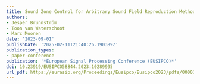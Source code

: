 ```yaml
---
title: Sound Zone Control for Arbitrary Sound Field Reproduction Methods
authors:
- Jesper Brunnström
- Toon van Waterschoot
- Marc Moonen
date: '2023-09-01'
publishDate: '2025-02-11T21:40:26.190389Z'
publication_types:
- paper-conference
publication: '*European Signal Processing Conference (EUSIPCO)*'
doi: 10.23919/EUSIPCO58844.2023.10289995
url_pdf: https://eurasip.org/Proceedings/Eusipco/Eusipco2023/pdfs/0000341.pdf
---
```

